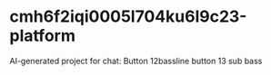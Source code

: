 # cmh6f2iqi0005l704ku6l9c23-platform
AI-generated project for chat: Button 12bassline button 13 sub bass
